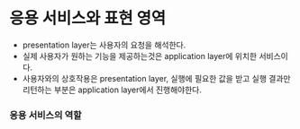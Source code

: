 # 응용 서비스와 표현 영역
- presentation layer는 사용자의 요청을 해석한다.
- 실제 사용자가 원하는 기능을 제공하는것은 application layer에 위치한 서비스이다.
- 사용자와의 상호작용은 presentation layer, 실행에 필요한 값을 받고 실행 결과만 리턴하는 부분은 application layer에서 진행해야한다.

### 응용 서비스의 역할
